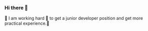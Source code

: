 ### Hi there 👋

:princess: I am working hard :muscle: to get a junior developer position and get more practical experience.:briefcase:


